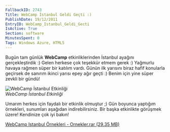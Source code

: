 ```yaml
---
FallbackID: 2743
Title: WebCamp İstanbul Geldi Geçti :)
PublishDate: 19/12/2011
EntryID: WebCamp_Istanbul_Geldi_Gecti
IsActive: True
Section: software
MinutesSpent: 0
Tags: Windows Azure, HTML5
---
```

Bugün tam günlük **WebCamp** etkinliklerinden İstanbul ayağını
gerçekleştirdik :) Gelen herkese çok teşekkür etmem gerek :) Yağmurlu
havaya rağmen süper bir katılım vardı. Günün ilk yarısını biraz hafif
konularla geçirsek de sanırım ikinci yarısı epey ağır geçti :) Benim
için yine süper zevkli bir gündü!

![WebCamp İstanbul
Etkinliği](media/WebCamp_Istanbul_Geldi_Gecti/webcamp_ist.jpg)\
*WebCamp İstanbul Etkinliği*

Umarım herkes için faydalı bir etkinlik olmuştur ;) Gün boyunca yaptığım
örnekleri, sunumları aşağıdan indirebilirsiniz. Bir başka etkinlikte
görüşmek üzere! Kendinize çok iyi bakın!

[WebCamp Istanbul Örnekleri - Ornekler.rar (29.35
MB)](media/WebCamp_Istanbul_Geldi_Gecti/Ornekler.rar)


